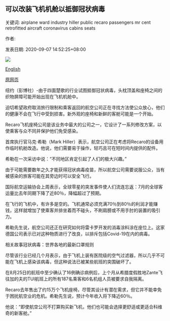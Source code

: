 ## 可以改装飞机机舱以抵御冠状病毒

关键词: airplane ward industry hiller public recaro passengers mr cent retrofitted aircraft coronavirus cabins seats

作者: 

发表日期: 2020-09-07 14:52:25+08:00

![](https://www.straitstimes.com/sites/default/files/styles/x_large/public/articles/2020/09/07/yq-flightseats-07092024.jpg?itok=hura-PBz)

[English](Airplane%20cabins%20could%20be%20retrofitted%20to%20ward%20off%20coronavirus.md)

[原网页](https://www.straitstimes.com/world/airplane-cabins-could-be-retrofitted-to-ward-off-coronavirus)

纽约（彭博社）-由于四面楚歌的行业试图抵御冠状病毒，头枕顶盖和座椅之间的织物屏障可能开始出现在飞机机舱中。

迫切希望政府取消旅行限制和乘客返回的航空公司正在寻找方法使公众放心，他们的健康不会在飞行中受到损害。新外观的座椅和新鲜的客舱可能是一个开始。

Recaro飞机座椅公司是该业务中最大的公司之一，它设计了一系列修改方案，以使乘客与众不同并保护他们免受感染。

首席执行官马克·希勒（Mark Hiller）表示，航空公司正在考虑将Recaro的设备用作临时机舱改造。他说，他们需要易于操作，轻巧且可在短时间内提供的配件。

希勒在一次采访中说：“不同地区肯定引起了人们的极大兴趣。”

由于可能需要数年之久才能获得冠状病毒疫苗，所以航空公司需要说服公众，当有被感染的旅客可能在其旁边时可以安全飞行。

国际航空运输协会上周表示，全球零星的突发事件使人们流连忘返：7月的全球客运量比去年同期下降了近80％，降幅超过了预期。

在飞行的飞机中，有许多是空的。飞机通常必须充满70％到80％的利润才能赚钱，这样就增加了使乘客并排坐着而不碰头，不刷肩膀或不用手肘的装置的吸引力。

希勒先生说，航空公司还正在研究如何将雷卡罗开发的消毒涂料涂在座位上。这家德国公司表示已对这种物质进行了改良，以排斥包括Covid-19在内的病毒。

相关故事冠状病毒：世界各地的最新口罩规则

尽管该行业已经几个月表示，由于飞机上装有医院级的空气过滤器，所以几乎不可能在飞机上感染该病毒，但这种说法已被某些航班的突围破坏了。

在8月25日的航班中至少确认了16例确诊病例后，上个月从希腊度假胜地Zante飞往加的夫的TUI航班上的所有187名乘客和6名机组人员被要求自我隔离。

Recaro去年售出了约15万个飞机座椅，尽管其设计有潜在需求，但它并不能幸免于困扰航空业的危机。希勒先生说，预计今年收入将下降近60％。

他说：“即使航空公司不打算购买新飞机，他们也可能会选择更舒适或更适合科维奇的新客舱。”